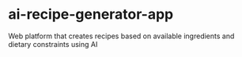 # ai-recipe-generator-app
Web platform that creates recipes based on available ingredients and dietary constraints using AI
